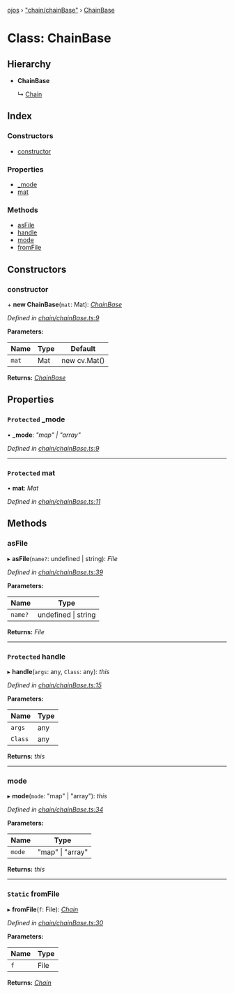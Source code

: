 [ojos](../README.md) › ["chain/chainBase"](../modules/_chain_chainbase_.md) › [ChainBase](_chain_chainbase_.chainbase.md)

# Class: ChainBase

## Hierarchy

* **ChainBase**

  ↳ [Chain](_chain_chain_.chain.md)

## Index

### Constructors

* [constructor](_chain_chainbase_.chainbase.md#constructor)

### Properties

* [_mode](_chain_chainbase_.chainbase.md#protected-_mode)
* [mat](_chain_chainbase_.chainbase.md#protected-mat)

### Methods

* [asFile](_chain_chainbase_.chainbase.md#asfile)
* [handle](_chain_chainbase_.chainbase.md#protected-handle)
* [mode](_chain_chainbase_.chainbase.md#mode)
* [fromFile](_chain_chainbase_.chainbase.md#static-fromfile)

## Constructors

###  constructor

\+ **new ChainBase**(`mat`: Mat): *[ChainBase](_chain_chainbase_.chainbase.md)*

*Defined in [chain/chainBase.ts:9](https://github.com/cancerberoSgx/mirada/blob/3544b58/ojos/src/chain/chainBase.ts#L9)*

**Parameters:**

Name | Type | Default |
------ | ------ | ------ |
`mat` | Mat |  new cv.Mat() |

**Returns:** *[ChainBase](_chain_chainbase_.chainbase.md)*

## Properties

### `Protected` _mode

• **_mode**: *"map" | "array"*

*Defined in [chain/chainBase.ts:9](https://github.com/cancerberoSgx/mirada/blob/3544b58/ojos/src/chain/chainBase.ts#L9)*

___

### `Protected` mat

• **mat**: *Mat*

*Defined in [chain/chainBase.ts:11](https://github.com/cancerberoSgx/mirada/blob/3544b58/ojos/src/chain/chainBase.ts#L11)*

## Methods

###  asFile

▸ **asFile**(`name?`: undefined | string): *File*

*Defined in [chain/chainBase.ts:39](https://github.com/cancerberoSgx/mirada/blob/3544b58/ojos/src/chain/chainBase.ts#L39)*

**Parameters:**

Name | Type |
------ | ------ |
`name?` | undefined &#124; string |

**Returns:** *File*

___

### `Protected` handle

▸ **handle**(`args`: any, `Class`: any): *this*

*Defined in [chain/chainBase.ts:15](https://github.com/cancerberoSgx/mirada/blob/3544b58/ojos/src/chain/chainBase.ts#L15)*

**Parameters:**

Name | Type |
------ | ------ |
`args` | any |
`Class` | any |

**Returns:** *this*

___

###  mode

▸ **mode**(`mode`: "map" | "array"): *this*

*Defined in [chain/chainBase.ts:34](https://github.com/cancerberoSgx/mirada/blob/3544b58/ojos/src/chain/chainBase.ts#L34)*

**Parameters:**

Name | Type |
------ | ------ |
`mode` | "map" &#124; "array" |

**Returns:** *this*

___

### `Static` fromFile

▸ **fromFile**(`f`: File): *[Chain](_chain_chain_.chain.md)*

*Defined in [chain/chainBase.ts:30](https://github.com/cancerberoSgx/mirada/blob/3544b58/ojos/src/chain/chainBase.ts#L30)*

**Parameters:**

Name | Type |
------ | ------ |
`f` | File |

**Returns:** *[Chain](_chain_chain_.chain.md)*
